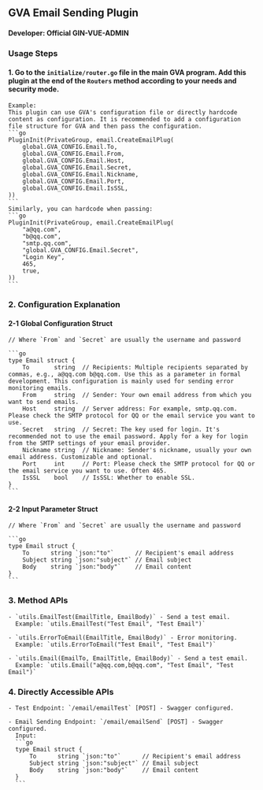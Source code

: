 ## GVA Email Sending Plugin
#### Developer: Official GIN-VUE-ADMIN

### Usage Steps

#### 1. Go to the `initialize/router.go` file in the main GVA program. Add this plugin at the end of the `Routers` method according to your needs and security mode.
    Example:
    This plugin can use GVA's configuration file or directly hardcode content as configuration. It is recommended to add a configuration file structure for GVA and then pass the configuration.
	```go
	PluginInit(PrivateGroup, email.CreateEmailPlug(
		global.GVA_CONFIG.Email.To,
		global.GVA_CONFIG.Email.From,
		global.GVA_CONFIG.Email.Host,
		global.GVA_CONFIG.Email.Secret,
		global.GVA_CONFIG.Email.Nickname,
		global.GVA_CONFIG.Email.Port,
		global.GVA_CONFIG.Email.IsSSL,
	))
	```
    Similarly, you can hardcode when passing:
	```go
	PluginInit(PrivateGroup, email.CreateEmailPlug(
		"a@qq.com",
		"b@qq.com",
		"smtp.qq.com",
		"global.GVA_CONFIG.Email.Secret",
		"Login Key",
		465,
		true,
	))
	```

### 2. Configuration Explanation

#### 2-1 Global Configuration Struct
    // Where `From` and `Secret` are usually the username and password

    ```go
    type Email struct {
	    To       string  // Recipients: Multiple recipients separated by commas, e.g., a@qq.com b@qq.com. Use this as a parameter in formal development. This configuration is mainly used for sending error monitoring emails.
	    From     string  // Sender: Your own email address from which you want to send emails.
	    Host     string  // Server address: For example, smtp.qq.com. Please check the SMTP protocol for QQ or the email service you want to use.
	    Secret   string  // Secret: The key used for login. It's recommended not to use the email password. Apply for a key for login from the SMTP settings of your email provider.
	    Nickname string  // Nickname: Sender's nickname, usually your own email address. Customizable and optional.
	    Port     int     // Port: Please check the SMTP protocol for QQ or the email service you want to use. Often 465.
	    IsSSL    bool    // IsSSL: Whether to enable SSL.
    }
    ```

#### 2-2 Input Parameter Struct
    // Where `From` and `Secret` are usually the username and password

    ```go
    type Email struct {
        To      string `json:"to"`      // Recipient's email address
        Subject string `json:"subject"` // Email subject
        Body    string `json:"body"`    // Email content
    }
    ```

### 3. Method APIs

    - `utils.EmailTest(EmailTitle, EmailBody)` - Send a test email.
      Example: `utils.EmailTest("Test Email", "Test Email")`
      
    - `utils.ErrorToEmail(EmailTitle, EmailBody)` - Error monitoring.
      Example: `utils.ErrorToEmail("Test Email", "Test Email")`
      
    - `utils.Email(EmailTo, EmailTitle, EmailBody)` - Send a test email.
      Example: `utils.Email("a@qq.com,b@qq.com", "Test Email", "Test Email")`

### 4. Directly Accessible APIs

    - Test Endpoint: `/email/emailTest` [POST] - Swagger configured.

    - Email Sending Endpoint: `/email/emailSend` [POST] - Swagger configured.
      Input:
      ```go
      type Email struct {
          To      string `json:"to"`      // Recipient's email address
          Subject string `json:"subject"` // Email subject
          Body    string `json:"body"`    // Email content
      }
      ```
